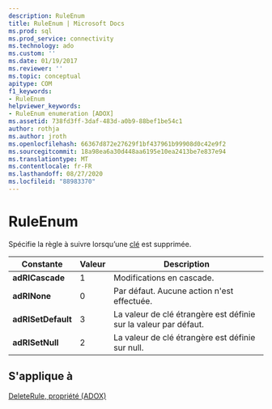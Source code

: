 ```yaml
---
description: RuleEnum
title: RuleEnum | Microsoft Docs
ms.prod: sql
ms.prod_service: connectivity
ms.technology: ado
ms.custom: ''
ms.date: 01/19/2017
ms.reviewer: ''
ms.topic: conceptual
apitype: COM
f1_keywords:
- RuleEnum
helpviewer_keywords:
- RuleEnum enumeration [ADOX]
ms.assetid: 738fd3ff-3daf-483d-a0b9-88bef1be54c1
author: rothja
ms.author: jroth
ms.openlocfilehash: 66367d872e27629f1bf437961b99908d0c42e9f2
ms.sourcegitcommit: 18a98ea6a30d448aa6195e10ea2413be7e837e94
ms.translationtype: MT
ms.contentlocale: fr-FR
ms.lasthandoff: 08/27/2020
ms.locfileid: "88983370"
---
```

# <a name="ruleenum"></a>RuleEnum
Spécifie la règle à suivre lorsqu’une [clé](./key-object-adox.md) est supprimée.  
  
|Constante|Valeur|Description|  
|--------------|-----------|-----------------|  
|**adRICascade**|1|Modifications en cascade.|  
|**adRINone**|0|Par défaut. Aucune action n'est effectuée.|  
|**adRISetDefault**|3|La valeur de clé étrangère est définie sur la valeur par défaut.|  
|**adRISetNull**|2|La valeur de clé étrangère est définie sur null.|  
  
## <a name="applies-to"></a>S'applique à  
 [DeleteRule, propriété (ADOX)](./deleterule-property-adox.md)